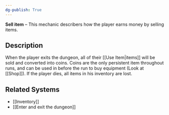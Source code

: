 ```yaml
---
dg-publish: True 
---
```

**Sell item** – This mechanic describers how the player earns money by selling items.

## Description
When the player exits the dungeon, all of their [[Use Item|items]] will be sold and converted into coins. 
Coins are the only persistent item throughout runs, and can be used in before the run to buy equipment (Look at [[Shop]]).
If the player dies, all items in his inventory are lost.
## Related Systems
- [[Inventory]]
- [[Enter and exit the dungeon]]
